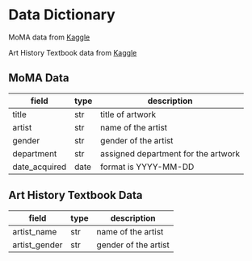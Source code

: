 # Data Dictionary

MoMA data from [Kaggle](https://www.kaggle.com/datasets/ugowda/the-museum-of-modern-art-moma-collection)

Art History Textbook data from [Kaggle](https://www.kaggle.com/datasets/joebeachcapital/art-history?select=artists.csv)

## MoMA Data

| field | type | description |
| ----- | ----------- | -------------- |
| title | str | title of artwork |
| artist | str | name of the artist |
| gender | str | gender of the artist |
| department | str | assigned department for the artwork |
| date_acquired | date | format is YYYY-MM-DD |

## Art History Textbook Data

| field | type | description |
| ----- | ----------- | -------------- |
| artist_name | str | name of the artist |
| artist_gender | str | gender of the artist |